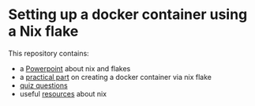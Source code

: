 # Setting up a docker container using a Nix flake

This repository contains:
  - a [Powerpoint]() about nix and flakes
  - a [practical part](./practical/README.md) on creating a docker container via nix flake
  - [quiz questions](https://github.com/sebivenlo/esd-2024-nixos-container/blob/0dd8831c90fb6e30a137f1bbf8005603eb23d150/Quiz/Quiz%20Nix%20%26%20flakes%20with%20Docker%20%7C%20Quizizz.pdf)
  - useful [resources](./resources/README.md) about nix
